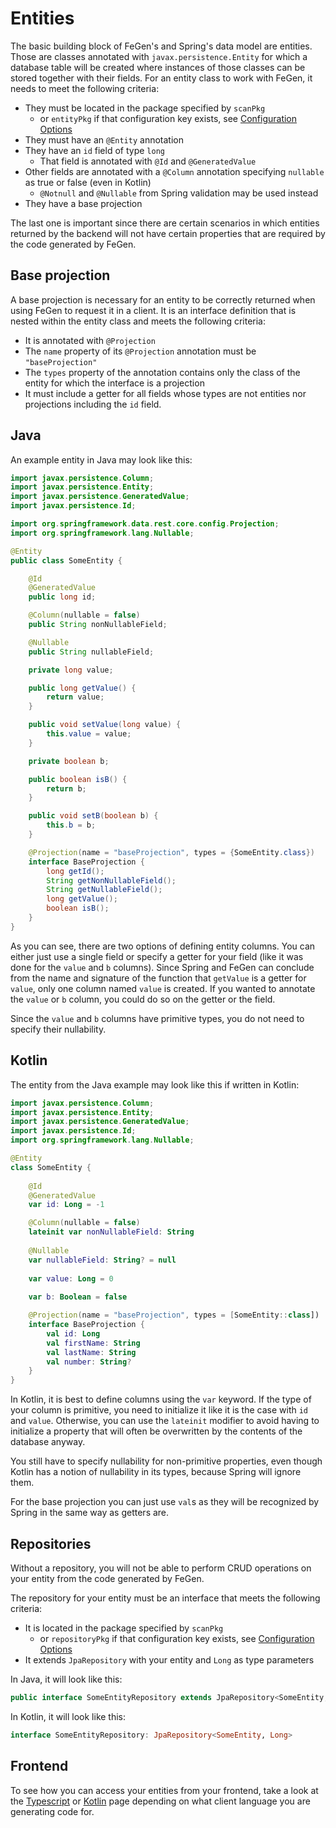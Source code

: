 # Entities

The basic building block of FeGen's and Spring's data model are entities.
Those are classes annotated with `javax.persistence.Entity` for which a database table will be created where instances of those classes can be stored together with their fields.
For an entity class to work with FeGen, it needs to meet the following criteria:

- They must be located in the package specified by `scanPkg`
  - or `entityPkg` if that configuration key exists, see [Configuration Options](../plugin_configuration/configuration_options.md)
- They must have an `@Entity` annotation
- They have an `id` field of type `long`
  - That field is annotated with `@Id` and `@GeneratedValue`
- Other fields are annotated with a `@Column` annotation specifying `nullable` as true or false (even in Kotlin)
  - `@Notnull` and `@Nullable` from Spring validation may be used instead
- They have a base projection

The last one is important since there are certain scenarios in which entities returned by the backend will not have certain properties that are required by the code generated by FeGen.

## Base projection

A base projection is necessary for an entity to be correctly returned when using FeGen to request it in a client.
It is an interface definition that is nested within the entity class and meets the following criteria:

- It is annotated with `@Projection`
- The `name` property of its `@Projection` annotation must be `"baseProjection"`
- The `types` property of the annotation contains only the class of the entity for which the interface is a projection
- It must include a getter for all fields whose types are not entities nor projections including the `id` field.

## Java

An example entity in Java may look like this:

```java
import javax.persistence.Column;
import javax.persistence.Entity;
import javax.persistence.GeneratedValue;
import javax.persistence.Id;

import org.springframework.data.rest.core.config.Projection;
import org.springframework.lang.Nullable;

@Entity
public class SomeEntity {

    @Id
    @GeneratedValue
    public long id;

    @Column(nullable = false)
    public String nonNullableField;

    @Nullable
    public String nullableField;

    private long value;

    public long getValue() {
        return value;
    }

    public void setValue(long value) {
        this.value = value;
    }

    private boolean b;

    public boolean isB() {
        return b;
    }

    public void setB(boolean b) {
        this.b = b;
    }

    @Projection(name = "baseProjection", types = {SomeEntity.class})
    interface BaseProjection {
        long getId();
        String getNonNullableField();
        String getNullableField();
        long getValue();
        boolean isB();
    }
}
```

As you can see, there are two options of defining entity columns.
You can either just use a single field or specify a getter for your field (like it was done for the `value` and `b` columns).
Since Spring and FeGen can conclude from the name and signature of the function that `getValue` is a getter for `value`, only one column named `value` is created.
If you wanted to annotate the `value` or `b` column, you could do so on the getter or the field.

Since the `value` and `b` columns have primitive types, you do not need to specify their nullability.

## Kotlin

The entity from the Java example may look like this if written in Kotlin:

```kotlin
import javax.persistence.Column;
import javax.persistence.Entity;
import javax.persistence.GeneratedValue;
import javax.persistence.Id;
import org.springframework.lang.Nullable;

@Entity
class SomeEntity {
    
    @Id
    @GeneratedValue
    var id: Long = -1

    @Column(nullable = false)
    lateinit var nonNullableField: String
    
    @Nullable
    var nullableField: String? = null
    
    var value: Long = 0
    
    var b: Boolean = false

    @Projection(name = "baseProjection", types = [SomeEntity::class])
    interface BaseProjection {
        val id: Long
        val firstName: String
        val lastName: String
        val number: String?
    }
}
```

In Kotlin, it is best to define columns using the `var` keyword.
If the type of your column is primitive, you need to initialize it like it is the case with `id` and `value`.
Otherwise, you can use the `lateinit` modifier to avoid having to initialize a property that will often be overwritten by the contents of the database anyway.

You still have to specify nullability for non-primitive properties, even though Kotlin has a notion of nullability in its types, because Spring will ignore them.

For the base projection you can just use `val`s as they will be recognized by Spring in the same way as getters are.

## Repositories

Without a repository, you will not be able to perform CRUD operations on your entity from the code generated by FeGen.

The repository for your entity must be an interface that meets the following criteria:

- It is located in the package specified by `scanPkg`
  - or `repositoryPkg` if that configuration key exists, see [Configuration Options](../plugin_configuration/configuration_options.md)
- It extends `JpaRepository` with your entity and `Long` as type parameters

In Java, it will look like this:

```java
public interface SomeEntityRepository extends JpaRepository<SomeEntity, Long> {}
```

In Kotlin, it will look like this:

```kotlin
interface SomeEntityRepository: JpaRepository<SomeEntity, Long>
```

## Frontend

To see how you can access your entities from your frontend, take a look at the [Typescript](../targets/typescript.md) or [Kotlin](../targets/kotlin.md) page depending on what client language you are generating code for.
